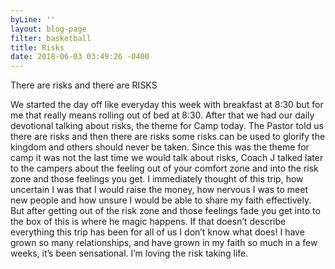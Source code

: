 ```yaml
---
byLine: ''
layout: blog-page
filter: basketball
title: Risks
date: 2018-06-03 03:49:26 -0400
---
```

There are risks and there are RISKS

We started the day off like everyday this week with breakfast at 8:30 but for me that really means rolling out of bed at 8:30. After that we had our daily devotional talking about risks, the theme for Camp today. The Pastor told us there are risks and then there are risks some risks can be used to glorify the kingdom and others should never be taken. Since this was the theme for camp it was not the last time we would talk about risks, Coach J talked later to the campers about the feeling out of your comfort zone and into the risk zone and those feelings you get. I immediately thought of this trip, how uncertain I was that I would raise the money, how nervous I was to meet new people and how unsure I would be able to share my faith effectively. But after getting out of the risk zone and those feelings fade you get into to the box of this is where he magic happens. If that doesn’t describe everything this trip has been for all of us I don’t know what does! I have grown so many relationships, and have grown in my faith so much in a few weeks, it’s been sensational. I’m loving the risk taking life.